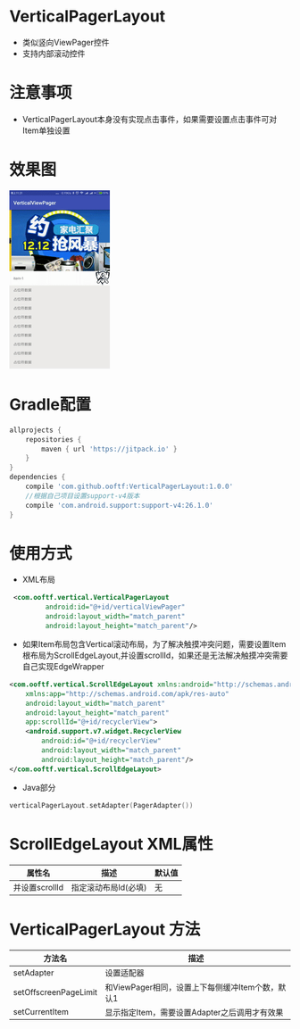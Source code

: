 # VerticalPagerLayout
* 类似竖向ViewPager控件
* 支持内部滚动控件
# 注意事项
* VerticalPagerLayout本身没有实现点击事件，如果需要设置点击事件可对Item单独设置
# 效果图
![](https://github.com/ooftf/VerticalPagerLayout/raw/master/art/verticalPagerLayout.gif)
# Gradle配置
```groovy
allprojects {
    repositories {
        maven { url 'https://jitpack.io' }
    }
}
dependencies {
    compile 'com.github.ooftf:VerticalPagerLayout:1.0.0'
    //根据自己项目设置support-v4版本
    compile 'com.android.support:support-v4:26.1.0'
}
```
# 使用方式
* XML布局
```xml
 <com.ooftf.vertical.VerticalPagerLayout
         android:id="@+id/verticalViewPager"
         android:layout_width="match_parent"
         android:layout_height="match_parent"/>
```
* 如果Item布局包含Vertical滚动布局，为了解决触摸冲突问题，需要设置Item根布局为ScrollEdgeLayout,并设置scrollId，如果还是无法解决触摸冲突需要自己实现EdgeWrapper
```xml
<com.ooftf.vertical.ScrollEdgeLayout xmlns:android="http://schemas.android.com/apk/res/android"
    xmlns:app="http://schemas.android.com/apk/res-auto"
    android:layout_width="match_parent"
    android:layout_height="match_parent"
    app:scrollId="@+id/recyclerView">
    <android.support.v7.widget.RecyclerView
        android:id="@+id/recyclerView"
        android:layout_width="match_parent"
        android:layout_height="match_parent"/>
</com.ooftf.vertical.ScrollEdgeLayout>
```
* Java部分
```kotlin
verticalPagerLayout.setAdapter(PagerAdapter())
```
# ScrollEdgeLayout XML属性
|属性名|描述|默认值|
|---|---|---|
|并设置scrollId|指定滚动布局Id(必填)|无|
# VerticalPagerLayout 方法
|方法名|描述|
|---|---|
|setAdapter|设置适配器|
|setOffscreenPageLimit|和ViewPager相同，设置上下每侧缓冲Item个数，默认1|
|setCurrentItem|显示指定Item，需要设置Adapter之后调用才有效果|


